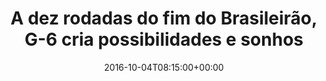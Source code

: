 ---
layout: post
title: "A dez rodadas do fim do Brasileirão,
G-6 cria possibilidades e sonhos"
date: 2016-10-04T08:15:00+00:00
external_link: "http://globoesporte.globo.com/numerologos/noticia/2016/10/dez-rodadas-do-fim-do-brasileirao-g-6-cria-possibilidades-e-sonhos.html"
categories: news globo.com
---